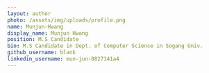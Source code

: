 ```yaml
---
layout: author
photo: /assets/img/uploads/profile.png
name: Munjun-Hwang
display_name: Munjun Hwang
position: M.S Candidate
bio: M.S Candidate in Dept. of Computer Science in Sogang Univ.
github_username: blank
linkedin_username: mun-jun-0827141a4
---
```


